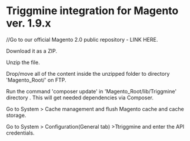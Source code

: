 <h1>Triggmine integration for Magento ver. 1.9.x</h1>

//Go to our official Magento 2.0 public repository - LINK HERE.

Download it as a ZIP.


Unzip the file.


Drop/move all of the content inside the unzipped folder to directory 'Magento_Root/' on FTP.

Run the command 'composer update' in 'Magento_Root/lib/Triggmine' directory . This will get needed dependencies via Composer.

Go to System > Cache management  and  flush Magento cache and cache storage.

Go to System > Configuration(General tab) >Ttriggmine and enter the API credentials.
